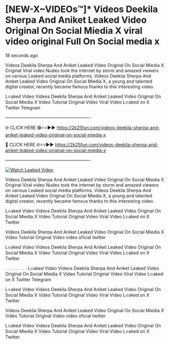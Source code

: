 # [NEW-X~VIDEOs™]* Videos Deekila Sherpa And Aniket Leaked Video Original On Social Miedia X viral video original Full On Social media x

18 seconds ago

Videos Deekila Sherpa And Aniket Leaked Video Original On Social Miedia X Original Viral video Nudes took the internet by storm and amazed viewers on various Leaked social media platforms. Videos Deekila Sherpa And Aniket Leaked Video Original On Social Miedia X, a young and talented digital creator, recently became famous thanks to this interesting video.

L𝚎aked Video Videos Deekila Sherpa And Aniket Leaked Video Original On Social Miedia X Video Tutorial Original Video Viral Video L𝚎aked on X Twitter Telegram

———————————————————-

🌐 CLICK HERE 🟢==►► https://2k25fun.com/videos-deekila-sherpa-and-aniket-leaked-video-original-on-social-miedia-x

🔴 CLICK HERE 🌐==►► https://2k25fun.com/videos-deekila-sherpa-and-aniket-leaked-video-original-on-social-miedia-x

———————————————————-

[![Watch Leaked Video](https://miro.medium.com/v2/resize:fit:828/format:webp/1*cilzJN44JGOrTw9NJCrNHA.gif "Watch Leaked Video")](https://2k25fun.com/videos-deekila-sherpa-and-aniket-leaked-video-original-on-social-miedia-x)

Videos Deekila Sherpa And Aniket Leaked Video Original On Social Miedia X Original Viral video Nudes took the internet by storm and amazed viewers on various Leaked social media platforms. Videos Deekila Sherpa And Aniket Leaked Video Original On Social Miedia X, a young and talented digital creator, recently became famous thanks to this interesting video.

L𝚎aked Video Videos Deekila Sherpa And Aniket Leaked Video Original On Social Miedia X Video Tutorial Original Video Viral Video L𝚎aked on X Twitter

Videos Deekila Sherpa And Aniket Leaked Video Original On Social Miedia X Video Tutorial Original Video video oficial twitter

L𝚎aked Video Videos Deekila Sherpa And Aniket Leaked Video Original On Social Miedia X Video Tutorial Original Video Viral Video L𝚎aked on X Twitter

. . . . . . . . . L𝚎aked Video Videos Deekila Sherpa And Aniket Leaked Video Original On Social Miedia X Video Tutorial Original Video Viral Video L𝚎aked on X Twitter Telegram

L𝚎aked Video Videos Deekila Sherpa And Aniket Leaked Video Original On Social Miedia X Video Tutorial Original Video Viral Video L𝚎aked on X Twitter

Videos Deekila Sherpa And Aniket Leaked Video Original On Social Miedia X Video Tutorial Original Video video oficial twitter

L𝚎aked Video Videos Deekila Sherpa And Aniket Leaked Video Original On Social Miedia X Video Tutorial Original Video Viral Video L𝚎aked on X Twitter.